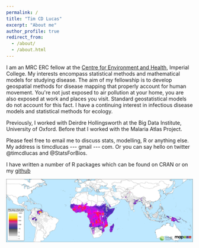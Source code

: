 ```yaml
---
permalink: /
title: "Tim CD Lucas"
excerpt: "About me"
author_profile: true
redirect_from:
  - /about/
  - /about.html
---
```


I am an MRC ERC fellow at the [Centre for Environment and Health](http://www.environment-health.ac.uk/), Imperial College.
My interests encompass statistical methods and mathematical models for studying disease.
The aim of my fellowship is to develop geospatial methods for disease mapping that properly account for human movement.
You're not just exposed to air pollution at your home, you are also exposed at work and places you visit.
Standard geostatistical models do not account for this fact.
I have a continuing interest in infectious disease models and statistical methods for ecology.

Previously, I worked with Deirdre Hollingsworth at the Big Data Institute, University of Oxford.
Before that I worked with the Malaria Atlas Project.

Please feel free to email me to discuss stats, modelling, R or anything else.
My address is timcdlucas --- gmail --- com.
Or you can say hello on twitter @timcdlucas and @StatsForBios.


I have written a number of R packages which can be found on CRAN or on my [github](https://www.github.com/timcdlucas)

![](/images//global_incidence_2016_pf.png)

